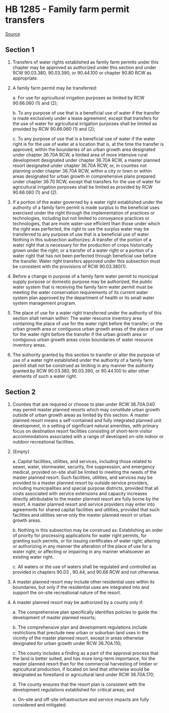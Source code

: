 # HB 1285 - Family farm permit transfers

[Source](http://lawfilesext.leg.wa.gov/biennium/2023-24/Pdf/Bills/House%20Bills/1285.pdf)

## Section 1
1. Transfers of water rights established as family farm permits under this chapter may be approved as authorized under this section and under RCW 90.03.380, 90.03.390, or 90.44.100 or chapter 90.80 RCW as appropriate.

2. A family farm permit may be transferred:

    a. For use for agricultural irrigation purposes as limited by RCW 90.66.060 (1) and (2);

    b. To any purpose of use that is a beneficial use of water if the transfer is made exclusively under a lease agreement, except that transfers for the use of water for agricultural irrigation purposes shall be limited as provided by RCW 90.66.060 (1) and (2);

    c. To any purpose of use that is a beneficial use of water if the water right is for the use of water at a location that is, at the time the transfer is approved, within the boundaries of an urban growth area designated under chapter 36.70A RCW, a limited area of more intensive rural development designated under chapter 36.70A RCW, a master planned resort designated under chapter 36.70A RCW, or, in counties not planning under chapter 36.70A RCW, within a city or town or within areas designated for urban growth in comprehensive plans prepared under chapter 36.70 RCW, except that transfers for the use of water for agricultural irrigation purposes shall be limited as provided by RCW 90.66.060 (1) and (2).

3. If a portion of the water governed by a water right established under the authority of a family farm permit is made surplus to the beneficial uses exercised under the right through the implementation of practices or technologies, including but not limited to conveyance practices or technologies, that are more water-use efficient than those under which the right was perfected, the right to use the surplus water may be transferred to any purpose of use that is a beneficial use of water. Nothing in this subsection authorizes: A transfer of the portion of a water right that is necessary for the production of crops historically grown under the right; or a transfer of a water right or a portion of a water right that has not been perfected through beneficial use before the transfer. Water right transfers approved under this subsection must be consistent with the provisions of RCW 90.03.380(1).

4. Before a change in purpose of a family farm water permit to municipal supply purpose or domestic purpose may be authorized, the public water system that is receiving the family farm water permit must be meeting the water conservation requirements of its current water system plan approved by the department of health or its small water system management program.

5. The place of use for a water right transferred under the authority of this section shall remain within: The water resource inventory area containing the place of use for the water right before the transfer; or the urban growth area or contiguous urban growth areas of the place of use for the water right before the transfer if the urban growth area or contiguous urban growth areas cross boundaries of water resource inventory areas.

6. The authority granted by this section to transfer or alter the purpose of use of a water right established under the authority of a family farm permit shall not be construed as limiting in any manner the authority granted by RCW 90.03.380, 90.03.390, or 90.44.100 to alter other elements of such a water right.

## Section 2
1. Counties that are required or choose to plan under RCW 36.70A.040 may permit master planned resorts which may constitute urban growth outside of urban growth areas as limited by this section. A master planned resort means a self-contained and fully integrated planned unit development, in a setting of significant natural amenities, with primary focus on destination resort facilities consisting of short-term visitor accommodations associated with a range of developed on-site indoor or outdoor recreational facilities.

2. [Empty]

    a. Capital facilities, utilities, and services, including those related to sewer, water, stormwater, security, fire suppression, and emergency medical, provided on-site shall be limited to meeting the needs of the master planned resort. Such facilities, utilities, and services may be provided to a master planned resort by outside service providers, including municipalities and special purpose districts, provided that all costs associated with service extensions and capacity increases directly attributable to the master planned resort are fully borne by the resort. A master planned resort and service providers may enter into agreements for shared capital facilities and utilities, provided that such facilities and utilities serve only the master planned resort or urban growth areas.

    b. Nothing in this subsection may be construed as: Establishing an order of priority for processing applications for water right permits, for granting such permits, or for issuing certificates of water right; altering or authorizing in any manner the alteration of the place of use for a water right; or affecting or impairing in any manner whatsoever an existing water right.

    c. All waters or the use of waters shall be regulated and controlled as provided in chapters 90.03 , 90.44, and 90.66 RCW and not otherwise.

3. A master planned resort may include other residential uses within its boundaries, but only if the residential uses are integrated into and support the on-site recreational nature of the resort.

4. A master planned resort may be authorized by a county only if:

    a. The comprehensive plan specifically identifies policies to guide the development of master planned resorts;

    b. The comprehensive plan and development regulations include restrictions that preclude new urban or suburban land uses in the vicinity of the master planned resort, except in areas otherwise designated for urban growth under RCW 36.70A.110;

    c. The county includes a finding as a part of the approval process that the land is better suited, and has more long-term importance, for the master planned resort than for the commercial harvesting of timber or agricultural production, if located on land that otherwise would be designated as forestland or agricultural land under RCW 36.70A.170;

    d. The county ensures that the resort plan is consistent with the development regulations established for critical areas; and

    e. On-site and off-site infrastructure and service impacts are fully considered and mitigated.
